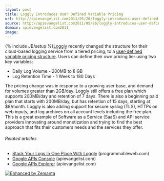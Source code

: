 ```yaml
---
layout: post
title: Loggly Introduces User Defined Variable Pricing
url: http://apievangelist.com2011/05/26/loggly-introduces-user-defined-variable-pricing/
source: http://apievangelist.com2011/05/26/loggly-introduces-user-defined-variable-pricing/
domain: apievangelist.com2011
image: 
---
```

{% include JB/setup %}<a title="Loggly" href="http://www.loggly.com/">Loggly</a> recently changed the structure for their cloud-based logging service from a tiered pricing, to a <a title="user-defined variable pricing structure" href="https://www.loggly.com/pricing/">user-defined variable pricing structure</a>.
Users can define their own pricing tier using two key variables:
<ul>
     <li>Daily Log Volume - 200MB to 8 GB
     </li>
     <li>Log Retention Time - 1 Week to 180 Days
     </li>
</ul>The pricing change was in response to a growing user base, and demand for volumes greater than 2GB/day.
Loggly still offers a free plan which supports 200MB/day and retention of 7 days. There is also a beginning paid plan that starts with 200MB/day, but has retention of 15 days, starting at $8/month.
Loggly is also adding support for secure syslog (TLS), HTTPs on web inputs, and log archives on all account levels including the free plan.
This is a great example of Software as a Service (SaaS) and API service providers innovating around monetization and trying to find the best approach that fits their customers needs and the services they offer.
<h6 class="zemanta-related-title c1">
     Related articles
</h6>
<ul class="zemanta-article-ul">
     <li class="zemanta-article-ul-li">
          <a href="http://blog.programmableweb.com/2011/04/13/stack-your-logs-in-one-place-with-loggly/">Stack Your Logs In One Place With Loggly</a> (programmableweb.com)
     </li>
     <li class="zemanta-article-ul-li">
          <a href="http://blog.apievangelist.com/2011/05/21/google-apis-console/">Google APIs Console</a> (apievangelist.com)
     </li>
     <li class="zemanta-article-ul-li">
          <a href="http://blog.apievangelist.com/2011/05/21/google-apis-explorer/">Google APIs Explorer</a> (apievangelist.com)
     </li>
</ul>
<div class="zemanta-pixie c3">
     <a class="zemanta-pixie-a" title="Enhanced by Zemanta" href="http://www.zemanta.com/"><img class="zemanta-pixie-img c2" src="http://img.zemanta.com/zemified_e.png?x-id=abef6d1a-2e11-48df-8c7d-b5c98bd91b77" alt="Enhanced by Zemanta" /></a>
</div>
